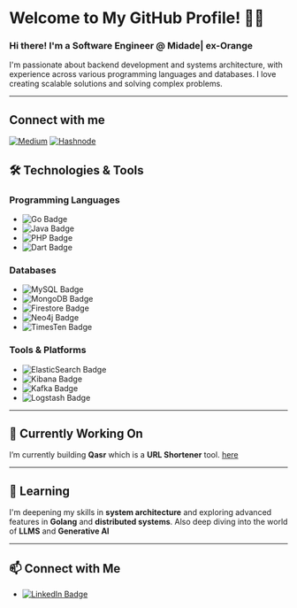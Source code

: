 # Welcome to My GitHub Profile! 👨‍💻

### Hi there! I'm a Software Engineer @ Midade| ex-Orange

I'm passionate about backend development and systems architecture, with experience across various programming languages and databases. I love creating scalable solutions and solving complex problems.

---
## Connect with me

[![Medium](https://img.shields.io/badge/Medium-12100E?style=for-the-badge&logo=medium&logoColor=white)](https://medium.com/@mashour365)
[![Hashnode](https://img.shields.io/badge/Hashnode-2962FF?style=for-the-badge&logo=hashnode&logoColor=white)](https://hashnode.com/@MahmoudAshour)

## 🛠️ Technologies & Tools

### Programming Languages
- ![Go Badge](https://img.shields.io/badge/Go-%2300ADD8.svg?style=for-the-badge&logo=go&logoColor=white)
- ![Java Badge](https://img.shields.io/badge/Java-%23ED8B00.svg?style=for-the-badge&logo=java&logoColor=white)
- ![PHP Badge](https://img.shields.io/badge/PHP-%23777BB4.svg?style=for-the-badge&logo=php&logoColor=white)
- ![Dart Badge](https://img.shields.io/badge/Dart-%230175C2.svg?style=for-the-badge&logo=dart&logoColor=white)

### Databases
- ![MySQL Badge](https://img.shields.io/badge/MySQL-%2300f.svg?style=for-the-badge&logo=mysql&logoColor=white)
- ![MongoDB Badge](https://img.shields.io/badge/MongoDB-%2347A248.svg?style=for-the-badge&logo=mongodb&logoColor=white)
- ![Firestore Badge](https://img.shields.io/badge/Firestore-%23FFCA28.svg?style=for-the-badge&logo=firebase&logoColor=white)
- ![Neo4j Badge](https://img.shields.io/badge/Neo4j-%2300BFFF.svg?style=for-the-badge&logo=neo4j&logoColor=white)
- ![TimesTen Badge](https://img.shields.io/badge/TimesTen-orange?style=for-the-badge)

### Tools & Platforms
- ![ElasticSearch Badge](https://img.shields.io/badge/Elasticsearch-%23005571.svg?style=for-the-badge&logo=elasticsearch&logoColor=white)
- ![Kibana Badge](https://img.shields.io/badge/Kibana-%23005571.svg?style=for-the-badge&logo=kibana&logoColor=white)
- ![Kafka Badge](https://img.shields.io/badge/Kafka-%23121D54.svg?style=for-the-badge&logo=apache-kafka&logoColor=white)
- ![Logstash Badge](https://img.shields.io/badge/Logstash-%23121D54.svg?style=for-the-badge&logo=logstash&logoColor=white)

---

## 🔭 Currently Working On
I’m currently building **Qasr** which is a **URL Shortener** tool. [here](https://github.com/MahmoudAshours/qasr)

---

## 🌱 Learning
I'm deepening my skills in **system architecture** and exploring advanced features in **Golang** and **distributed systems**. Also deep diving into the world of **LLMS** and **Generative AI**

---

## 📫 Connect with Me

- [![LinkedIn Badge](https://img.shields.io/badge/LinkedIn-%230077B5.svg?style=for-the-badge&logo=linkedin&logoColor=white)](https://linkedin.com/in/mahmoudashours)

